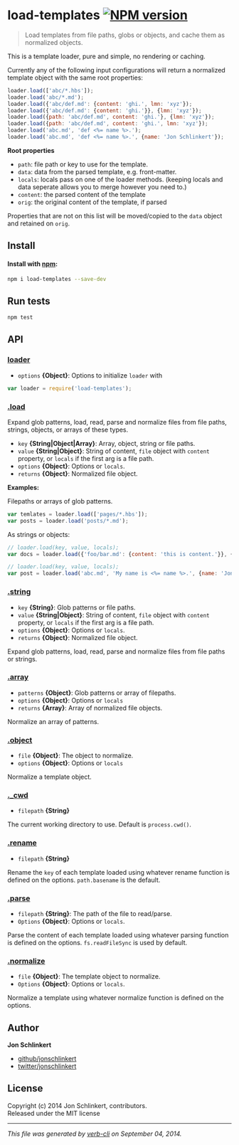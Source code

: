 # load-templates [![NPM version](https://badge.fury.io/js/load-templates.png)](http://badge.fury.io/js/load-templates)

> Load templates from file paths, globs or objects, and cache them as normalized objects.

This is a template loader, pure and simple, no rendering or caching.

Currently any of the following input configurations will return a normalized template object with the same root properties:

```js
loader.load(['abc/*.hbs']);
loader.load('abc/*.md');
loader.load({'abc/def.md': {content: 'ghi.', lmn: 'xyz'});
loader.load({'abc/def.md': {content: 'ghi.'}}, {lmn: 'xyz'});
loader.load({path: 'abc/def.md', content: 'ghi.'}, {lmn: 'xyz'});
loader.load({path: 'abc/def.md', content: 'ghi.', lmn: 'xyz'});
loader.load('abc.md', 'def <%= name %>.');
loader.load('abc.md', 'def <%= name %>.', {name: 'Jon Schlinkert'});
```

**Root properties**

* `path`: file path or key to use for the template.
* `data`: data from the parsed template, e.g. front-matter.
* `locals`: locals pass on one of the loader methods. (keeping locals and data seperate allows you to merge however you need to.)
* `content`: the parsed content of the template
* `orig`: the original content of the template, if parsed

Properties that are not on this list will be moved/copied to the `data` object and retained on `orig`.

## Install
#### Install with [npm](npmjs.org):

```bash
npm i load-templates --save-dev
```

## Run tests

```bash
npm test
```

## API
### [loader](index.js#L31)

* `options` **{Object}**: Options to initialize `loader` with    

```js
var loader = require('load-templates');
```

### [.load](index.js#L87)

Expand glob patterns, load, read, parse and normalize files from file paths, strings, objects, or arrays of these types.

* `key` **{String|Object|Array}**: Array, object, string or file paths.    
* `value` **{String|Object}**: String of content, `file` object with `content` property, or `locals` if the first arg is a file path.    
* `options` **{Object}**: Options or `locals`.    
* `returns` **{Object}**: Normalized file object.  

**Examples:**

Filepaths or arrays of glob patterns.

```js
var temlates = loader.load(['pages/*.hbs']);
var posts = loader.load('posts/*.md');
```

As strings or objects:

```js
// loader.load(key, value, locals);
var docs = loader.load({'foo/bar.md': {content: 'this is content.'}}, {foo: 'bar'});

// loader.load(key, value, locals);
var post = loader.load('abc.md', 'My name is <%= name %>.', {name: 'Jon Schlinkert'});
```

### [.string](index.js#L106)

* `key` **{String}**: Glob patterns or file paths.    
* `value` **{String|Object}**: String of content, `file` object with `content` property, or `locals` if the first arg is a file path.    
* `options` **{Object}**: Options or `locals`.    
* `returns` **{Object}**: Normalized file object.  

Expand glob patterns, load, read, parse and normalize files
from file paths or strings.

### [.array](index.js#L149)

* `patterns` **{Object}**: Glob patterns or array of filepaths.    
* `options` **{Object}**: Options or `locals`    
* `returns` **{Array}**: Array of normalized file objects.  

Normalize an array of patterns.

### [.object](index.js#L166)

* `file` **{Object}**: The object to normalize.    
* `options` **{Object}**: Options or `locals`    

Normalize a template object.

### [._cwd](index.js#L178)

* `filepath` **{String}**    

The current working directory to use. Default is `process.cwd()`.

### [.rename](index.js#L192)

* `filepath` **{String}**    

Rename the `key` of each template loaded using whatever rename function
is defined on the options. `path.basename` is the default.

### [.parse](index.js#L209)

* `filepath` **{String}**: The path of the file to read/parse.    
* `Options` **{Object}**: Options or `locals`.    

Parse the content of each template loaded using whatever parsing function
is defined on the options. `fs.readFileSync` is used by default.

### [.normalize](index.js#L238)

* `file` **{Object}**: The template object to normalize.    
* `Options` **{Object}**: Options or `locals`.    

Normalize a template using whatever normalize function is
defined on the options.

## Author

**Jon Schlinkert**
 
+ [github/jonschlinkert](https://github.com/jonschlinkert)
+ [twitter/jonschlinkert](http://twitter.com/jonschlinkert) 

## License
Copyright (c) 2014 Jon Schlinkert, contributors.  
Released under the MIT license

***

_This file was generated by [verb-cli](https://github.com/assemble/verb-cli) on September 04, 2014._